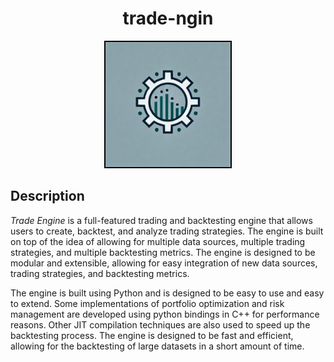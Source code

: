 <div align="center" id="badges">
    <h1 class="custom-font"> trade-ngin </h1>
    <img src="static/trade-ngin.png" alt="logo" width="200" height="200" style="border: 2px solid black;" />
</div>

## Description

*Trade Engine* is a full-featured trading and backtesting engine that allows users to create, backtest, and analyze trading strategies. The engine is built on top of the idea of allowing for multiple data sources, multiple trading strategies, and multiple backtesting metrics. The engine is designed to be modular and extensible, allowing for easy integration of new data sources, trading strategies, and backtesting metrics.

The engine is built using Python and is designed to be easy to use and easy to extend. Some implementations of portfolio optimization and risk management are developed using python bindings in C++ for performance reasons. Other JIT compilation techniques are also used to speed up the backtesting process. The engine is designed to be fast and efficient, allowing for the backtesting of large datasets in a short amount of time.